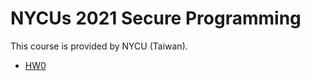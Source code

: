 # NYCUs 2021 Secure Programming

This course is provided by NYCU (Taiwan).

- [HW0](./hw0/writeup.md)